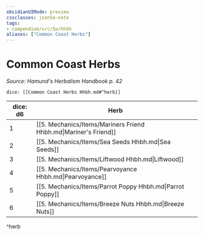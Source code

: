 ```yaml
---
obsidianUIMode: preview
cssclasses: json5e-note
tags:
- compendium/src/5e/hhbh
aliases: ["Common Coast Herbs"]
---
```

# Common Coast Herbs
*Source: Hamund's Herbalism Handbook p. 42* 

`dice: [[Common Coast Herbs Hhbh.md#^herb]]`

| dice: d6 | Herb |
|----------|------|
| 1 | [[5. Mechanics/Items/Mariners Friend Hhbh.md\|Mariner's Friend]] |
| 2 | [[5. Mechanics/Items/Sea Seeds Hhbh.md\|Sea Seeds]] |
| 3 | [[5. Mechanics/Items/Liftwood Hhbh.md\|Liftwood]] |
| 4 | [[5. Mechanics/Items/Pearvoyance Hhbh.md\|Pearvoyance]] |
| 5 | [[5. Mechanics/Items/Parrot Poppy Hhbh.md\|Parrot Poppy]] |
| 6 | [[5. Mechanics/Items/Breeze Nuts Hhbh.md\|Breeze Nuts]] |
^herb